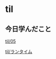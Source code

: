 # til

## 今日学んだこと

[til/05](https://github.com/tokiohamamatsu/til/blob/master/%E6%B4%BB%E5%8B%95%E8%A8%98%E9%8C%B2/2021/04/05.md)

[til/ランタイム](https://github.com/tokiohamamatsu/til/blob/master/Access/%E3%83%A9%E3%83%B3%E3%82%BF%E3%82%A4%E3%83%A0.md)